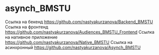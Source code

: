 # asynch_BMSTU
Ссылка на бекенд https://github.com/nastyakurzanova/Backend_BMSTU
Ссылка на фронтенд https://github.com/nastyakurzanova/Audiences_BMSTU_Frontend
Ссылка на нативное приложение https://github.com/nastyakurzanova/Native_BMSTU
Ссылка на асинхронный https://github.com/nastyakurzanova/Asynch_BMSTU
